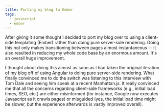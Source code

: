 ```yaml
---
title: Porting my blog to Ember
tags:
  - javascript
  - ember
---
```


After giving it some thought I decided to port my blog over to using a client-side templating (Ember) rather than doing pure server-side rendering. Doing this not only makes transitioning between pages almost instantaneous -- it also resulted in reducing my whole code base by an enormous amount. It's an overall huge improvement.

I thought about doing this almost as soon as I had taken the original iteration of my blog off of using Angular to doing pure server-side rendering. What finally convinced me to do the switch was listening to this interview with Tom Dale and seeing him speak at a recent Manhattan.js. It really convinced me that all the concerns regarding client-side frameworks (e.g., initial load times, SEO, etc.) are either misinformed (for instance, Google now executes Javascript as it crawls pages) or misguided (yes, the initial load time might be slower, but the experience afterwards is vastly improved overall).

